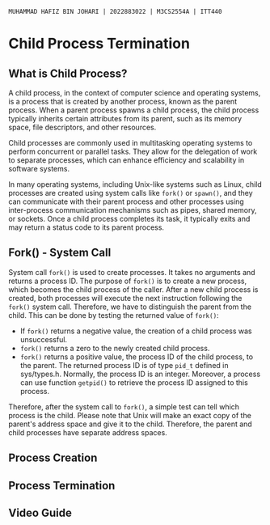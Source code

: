 `MUHAMMAD HAFIZ BIN JOHARI | 2022883022 | M3CS2554A | ITT440`
# Child Process Termination
## What is Child Process?
A child process, in the context of computer science and operating systems, is a process that is created by another process, known as the parent process. When a parent process spawns a child process, the child process typically inherits certain attributes from its parent, such as its memory space, file descriptors, and other resources.

Child processes are commonly used in multitasking operating systems to perform concurrent or parallel tasks. They allow for the delegation of work to separate processes, which can enhance efficiency and scalability in software systems.

In many operating systems, including Unix-like systems such as Linux, child processes are created using system calls like `fork()` or `spawn()`, and they can communicate with their parent process and other processes using inter-process communication mechanisms such as pipes, shared memory, or sockets. Once a child process completes its task, it typically exits and may return a status code to its parent process.

## Fork() - System Call
System call `fork()` is used to create processes. It takes no arguments and returns a process ID. The purpose of `fork()` is to create a new process, which becomes the child process of the caller. After a new child process is created, both processes will execute the next instruction following the `fork()` system call. Therefore, we have to distinguish the parent from the child. This can be done by testing the returned value of `fork()`:

- If `fork()` returns a negative value, the creation of a child process was unsuccessful.
- `fork()` returns a zero to the newly created child process.
- `fork()` returns a positive value, the process ID of the child process, to the parent. The returned process ID is of type `pid_t` defined in sys/types.h. Normally, the process ID is an integer. Moreover, a process can use function `getpid()` to retrieve the process ID assigned to this process.

Therefore, after the system call to `fork()`, a simple test can tell which process is the child. Please note that Unix will make an exact copy of the parent's address space and give it to the child. Therefore, the parent and child processes have separate address spaces.

## Process Creation

## Process Termination

## Video Guide
